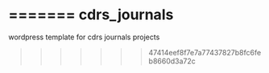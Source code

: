 =======
cdrs_journals
=============

wordpress template for cdrs journals projects
>>>>>>> 47414eef8f7e7a77437827b8fc6feb8660d3a72c
